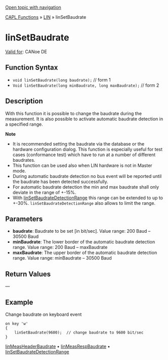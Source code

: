 [Open topic with navigation](../../../../../CANoeDEFamily.htm#Topics/CAPLFunctions/LIN/Functions/CAPLfunctionLINSetBaudrate.md)

[CAPL Functions](../../CAPLfunctions.md) » [LIN](../CAPLfunctionsLINOverview.md) » linSetBaudrate

# linSetBaudrate

[Valid for](../../../Shared/FeatureAvailability.md): CANoe DE

## Function Syntax

- `void linSetBaudrate(long baudrate);` // form 1
- `Void linSetBaudrate(long minBaudrate, long maxBaudrate);` // form 2

## Description

With this function it is possible to change the baudrate during the measurement. It is also possible to activate automatic baudrate detection in a specified range.

**Note**

- It is recommended setting the baudrate via the database or the hardware configuration dialog. This function is especially useful for test cases (conformance test) which have to run at a number of different baudrates.
- This function can be used also when LIN hardware is not in Master mode.
- During automatic baudrate detection no bus event will be reported until the baudrate has been detected successfully.
- For automatic baudrate detection the min and max baudrate shall only deviate in the range of +-15%.
- With [linSetBaudrateDetectionRange](CAPLfunctionLINSetBaudrateDetectionRange.md) this range can be extended to up to +-30%. `linSetBaudrateDetectionRange` also allows to limit the range.

## Parameters

- **baudrate**: Baudrate to be set [in bit/sec]. Value range: 200 Baud – 30500 Baud
- **minBaudrate**: The lower border of the automatic baudrate detection range. Value range: 200 Baud – maxBaudrate
- **maxBaudrate**: The upper border of the automatic baudrate detection range. Value range: minBaudrate – 30500 Baud

## Return Values

—

## Example

Change baudrate on keyboard event

```plaintext
on key 'w'
{
    linSetBaudrate(9600);  // change baudrate to 9600 bit/sec
}
```

[linMeasHeaderBaudrate](CAPLfunctionLINMeasHeaderBaudrate.md) • [linMeasRespBaudrate](CAPLfunctionLINMeasRespBaudrate.md) • [linSetBaudrateDetectionRange](CAPLfunctionLINSetBaudrateDetectionRange.md)
